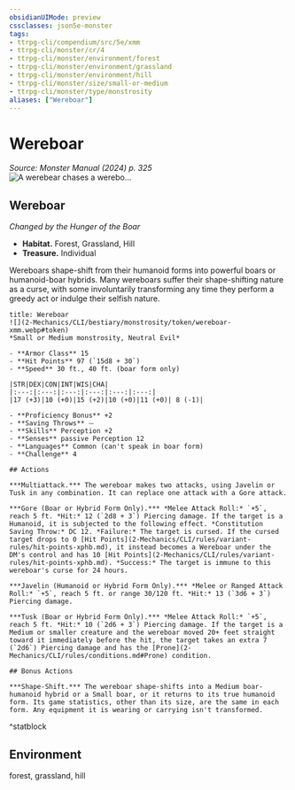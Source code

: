 ```yaml
---
obsidianUIMode: preview
cssclasses: json5e-monster
tags:
- ttrpg-cli/compendium/src/5e/xmm
- ttrpg-cli/monster/cr/4
- ttrpg-cli/monster/environment/forest
- ttrpg-cli/monster/environment/grassland
- ttrpg-cli/monster/environment/hill
- ttrpg-cli/monster/size/small-or-medium
- ttrpg-cli/monster/type/monstrosity
aliases: ["Wereboar"]
---
```

# Wereboar
*Source: Monster Manual (2024) p. 325*  
![A werebear chases a werebo...](2-Mechanics/CLI/bestiary/monstrosity/img/werebear-wereboar-and-wererat.webp#right "A werebear chases a wereboar and wererat out of its territory")

## Wereboar

*Changed by the Hunger of the Boar*

- **Habitat.** Forest, Grassland, Hill  
- **Treasure.** Individual  

Wereboars shape-shift from their humanoid forms into powerful boars or humanoid-boar hybrids. Many wereboars suffer their shape-shifting nature as a curse, with some involuntarily transforming any time they perform a greedy act or indulge their selfish nature.

```ad-statblock
title: Wereboar
![](2-Mechanics/CLI/bestiary/monstrosity/token/wereboar-xmm.webp#token)
*Small or Medium monstrosity, Neutral Evil*

- **Armor Class** 15 
- **Hit Points** 97 (`15d8 + 30`) 
- **Speed** 30 ft., 40 ft. (boar form only)

|STR|DEX|CON|INT|WIS|CHA|
|:---:|:---:|:---:|:---:|:---:|:---:|
|17 (+3)|10 (+0)|15 (+2)|10 (+0)|11 (+0)| 8 (-1)|

- **Proficiency Bonus** +2
- **Saving Throws** ⏤
- **Skills** Perception +2
- **Senses** passive Perception 12
- **Languages** Common (can't speak in boar form)
- **Challenge** 4

## Actions

***Multiattack.*** The wereboar makes two attacks, using Javelin or Tusk in any combination. It can replace one attack with a Gore attack.

***Gore (Boar or Hybrid Form Only).*** *Melee Attack Roll:* `+5`, reach 5 ft. *Hit:* 12 (`2d8 + 3`) Piercing damage. If the target is a Humanoid, it is subjected to the following effect. *Constitution Saving Throw:* DC 12. *Failure:* The target is cursed. If the cursed target drops to 0 [Hit Points](2-Mechanics/CLI/rules/variant-rules/hit-points-xphb.md), it instead becomes a Wereboar under the DM's control and has 10 [Hit Points](2-Mechanics/CLI/rules/variant-rules/hit-points-xphb.md). *Success:* The target is immune to this wereboar's curse for 24 hours.

***Javelin (Humanoid or Hybrid Form Only).*** *Melee or Ranged Attack Roll:* `+5`, reach 5 ft. or range 30/120 ft. *Hit:* 13 (`3d6 + 3`) Piercing damage.

***Tusk (Boar or Hybrid Form Only).*** *Melee Attack Roll:* `+5`, reach 5 ft. *Hit:* 10 (`2d6 + 3`) Piercing damage. If the target is a Medium or smaller creature and the wereboar moved 20+ feet straight toward it immediately before the hit, the target takes an extra 7 (`2d6`) Piercing damage and has the [Prone](2-Mechanics/CLI/rules/conditions.md#Prone) condition.

## Bonus Actions

***Shape-Shift.*** The wereboar shape-shifts into a Medium boar-humanoid hybrid or a Small boar, or it returns to its true humanoid form. Its game statistics, other than its size, are the same in each form. Any equipment it is wearing or carrying isn't transformed.
```
^statblock

## Environment

forest, grassland, hill